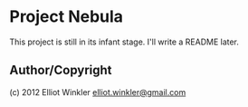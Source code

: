 # Project Nebula

This project is still in its infant stage. I'll write a README later.

## Author/Copyright

(c) 2012 Elliot Winkler <elliot.winkler@gmail.com>
